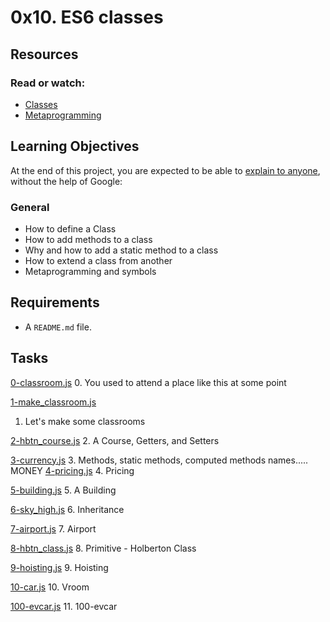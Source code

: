 # 0x10. ES6 classes


## Resources
### Read or watch:
* [Classes](https://developer.mozilla.org/en-US/docs/Web/JavaScript/Reference/Classes)
* [Metaprogramming](https://www.keithcirkel.co.uk/metaprogramming-in-es6-symbols/#symbolspecies)

## Learning Objectives
At the end of this project, you are expected to be able to [explain to anyone](https://fs.blog/2012/04/feynman-technique/), without the help of Google:
### General
* How to define a Class
* How to add methods to a class
* Why and how to add a static method to a class
* How to extend a class from another
* Metaprogramming and symbols

## Requirements
* A ```README.md``` file.

## Tasks
[0-classroom.js](./0-classroom.js)
0. You used to attend a place like this at some point

[1-make_classroom.js](./1-make_classroom.js) 
1. Let's make some classrooms

[2-hbtn_course.js](./2-hbtn_course.js) 
2. A Course, Getters, and Setters

[3-currency.js](./3-currency.js)
3. Methods, static methods, computed methods names..... MONEY
[4-pricing.js](./4-pricing.js) 
4. Pricing

[5-building.js](./5-building.js)
5. A Building

[6-sky_high.js](./6-sky_high.js)
6. Inheritance

[7-airport.js](./7-airport.js)
7. Airport

[8-hbtn_class.js](./8-hbtn_class.js)
8. Primitive - Holberton Class

[9-hoisting.js](./9-hoisting.js])
9. Hoisting

[10-car.js](./10-car.js)
10. Vroom

[100-evcar.js](./100-evcar.js)
11. 100-evcar	